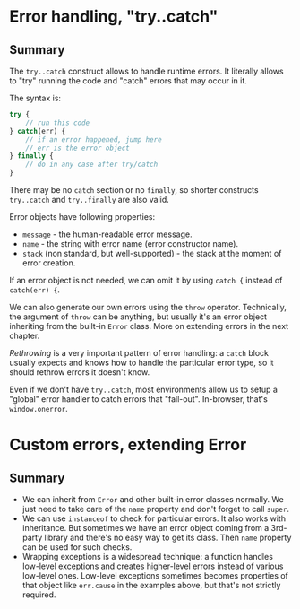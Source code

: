 # Error handling, "try..catch"

## Summary

The `try..catch` construct allows to handle runtime errors. It literally allows to "try" running the code and "catch" errors that may occur in it.

The syntax is:

```javascript
try {
    // run this code
} catch(err) {
    // if an error happened, jump here
    // err is the error object
} finally {
    // do in any case after try/catch
}
```

There may be no `catch` section or no `finally`, so shorter constructs `try..catch` and `try..finally` are also valid.

Error objects have following properties:

- `message` - the human-readable error message.
- `name` - the string with error name (error constructor name).
- `stack` (non standard, but well-supported) - the stack at the moment of error creation.

If an error object is not needed, we can omit it by using `catch {` instead of `catch(err) {`.

We can also generate our own errors using the `throw` operator. Technically, the argument of `throw` can be anything, but usually it's an error object inheriting from the built-in `Error` class. More on extending errors in the next chapter.

*Rethrowing* is a very important pattern of error handling: a `catch` block usually expects and knows how to handle the particular error type, so it should rethrow errors it doesn't know.

Even if we don't have `try..catch`, most environments allow us to setup a "global" error handler to catch errors that "fall-out". In-browser, that's `window.onerror`.

# Custom errors, extending Error

## Summary

- We can inherit from `Error` and other built-in error classes normally. We just need to take care of the `name` property and don't forget to call `super`.
- We can use `instanceof` to check for particular errors. It also works with inheritance. But sometimes we have an error object coming from a 3rd-party library and there's no easy way to get its class. Then `name` property can be used for such checks.
- Wrapping exceptions is a widespread technique: a function handles low-level exceptions and creates higher-level errors instead of various low-level ones. Low-level exceptions sometimes becomes properties of that object like `err.cause` in the examples above, but that's not strictly required.